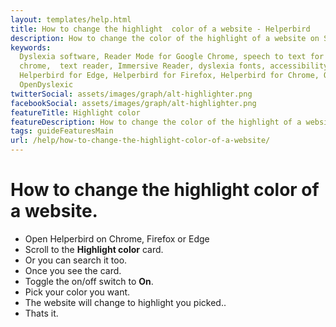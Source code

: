 ```yaml
---
layout: templates/help.html
title: How to change the highlight  color of a website - Helperbird
description: How to change the color of the highlight of a website on Safrai, Chrome, Firefox or Edge.
keywords:
  Dyslexia software, Reader Mode for Google Chrome, speech to text for chrome, Text to speech for
  chrome,  text reader, Immersive Reader, dyslexia fonts, accessibility software, dyslexia software,
  Helperbird for Edge, Helperbird for Firefox, Helperbird for Chrome, Opendyslexic for Chrome,
  OpenDyslexic
twitterSocial: assets/images/graph/alt-highlighter.png
facebookSocial: assets/images/graph/alt-highlighter.png
featureTitle: Highlight color
featureDescription: How to change the color of the highlight of a website on Safrai, Chrome, Firefox or Edge.
tags: guideFeaturesMain
url: /help/how-to-change-the-highlight-color-of-a-website/
---
```



# How to change the highlight  color of a website.
- Open Helperbird on Chrome, Firefox or Edge
- Scroll to the **Highlight  color** card.
- Or you can search it too.
- Once you see the card.
- Toggle the on/off switch to **On**.
- Pick your color you want.
- The website will change to highlight  you picked..
- Thats it.
